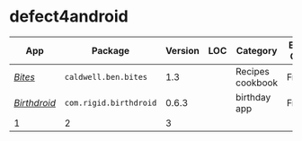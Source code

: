 # defect4android

App | Package | Version | LOC | Category | Exception Category | Root Cause | Exception Type | Issue | Fixed | 
--- | --- | --- | --- | --- | --- | --- | --- | --- | ---
*[Bites](https://github.com/karimhamdanali/bites-android)* | `caldwell.ben.bites` | 1.3 |  | Recipes cookbook | Framework | Parameter Error | NumberFormatException | - | - 
*[Birthdroid](https://github.com/rigid/Birthdroid)* | `com.rigid.birthdroid` | 0.6.3 |  | birthday app | Framework | Parameter Error | NumberFormatException | [issue](https://github.com/rigid/Birthdroid/issues/12) | [fix](https://github.com/rigid/Birthdroid/commit/d623684b5012ca3787ffd38781ca5f2874d35942) 
1 | 2 | 3
